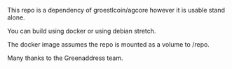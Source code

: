 This repo is a dependency of groestlcoin/agcore however it is usable stand alone.

You can build using docker or using debian stretch.

The docker image assumes the repo is mounted as a volume to /repo.

Many thanks to the Greenaddress team.
